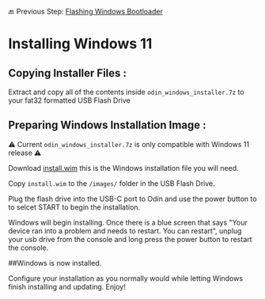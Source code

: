 🔙 Previous Step: [Flashing Windows Bootloader](https://github.com/ProjectValhalla/OdinWindowsGuides/blob/main/pages/FlashingWindowsBootloader.md)

# Installing Windows 11

## Copying Installer Files :
Extract and copy all of the contents inside `odin_windows_installer.7z` to your fat32 formatted USB Flash Drive

## Preparing Windows Installation Image :

⚠️ Current `odin_windows_installer.7z` is only compatible with Windows 11 release ⚠️

Download [install.wim](https://drive.google.com/file/d/1ArFcrWFRzRd-J8sUqo-oFpyy2p_mSS2m/view?usp=sharing) this is the Windows installation file you will need.

Copy `install.wim` to the `/images/` folder in the USB Flash Drive.

Plug the flash drive into the USB-C port to Odin and use the power button to to selcet START to begin the installation.

Windows will begin installing. Once there is a blue screen that says "Your device ran into a problem and needs to restart. You can restart", unplug your usb drive from the console and long press the power button to restart the console.

##Windows is now installed. 

Configure your installation as you normally would while letting Windows finish installing and updating. Enjoy!
